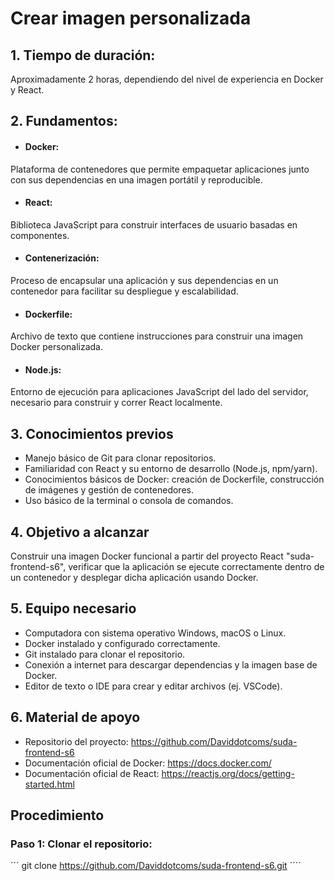 # Crear imagen personalizada
## 1. Tiempo de duración:
Aproximadamente 2 horas, dependiendo del nivel de experiencia en Docker y React.
## 2. Fundamentos:
- #### Docker:
Plataforma de contenedores que permite empaquetar aplicaciones junto con sus dependencias en una imagen portátil y reproducible.
- #### React: 
Biblioteca JavaScript para construir interfaces de usuario basadas en componentes.
- #### Contenerización: 
Proceso de encapsular una aplicación y sus dependencias en un contenedor para facilitar su despliegue y escalabilidad.
- #### Dockerfile:
Archivo de texto que contiene instrucciones para construir una imagen Docker personalizada.
- #### Node.js: 
Entorno de ejecución para aplicaciones JavaScript del lado del servidor, necesario para construir y correr React localmente.
## 3. Conocimientos previos
- Manejo básico de Git para clonar repositorios.
- Familiaridad con React y su entorno de desarrollo (Node.js, npm/yarn).
- Conocimientos básicos de Docker: creación de Dockerfile, construcción de imágenes y gestión de contenedores.
- Uso básico de la terminal o consola de comandos.
## 4. Objetivo a alcanzar
Construir una imagen Docker funcional a partir del proyecto React "suda-frontend-s6", verificar que la aplicación se ejecute correctamente dentro de un contenedor y desplegar dicha aplicación usando Docker.
## 5. Equipo necesario
- Computadora con sistema operativo Windows, macOS o Linux.
- Docker instalado y configurado correctamente.
- Git instalado para clonar el repositorio.
- Conexión a internet para descargar dependencias y la imagen base de Docker.
- Editor de texto o IDE para crear y editar archivos (ej. VSCode).
## 6. Material de apoyo
- Repositorio del proyecto: https://github.com/Daviddotcoms/suda-frontend-s6
- Documentación oficial de Docker: https://docs.docker.com/
- Documentación oficial de React: https://reactjs.org/docs/getting-started.html
## Procedimiento
### Paso 1: Clonar el repositorio:
´´´
git clone https://github.com/Daviddotcoms/suda-frontend-s6.git
´´´´
